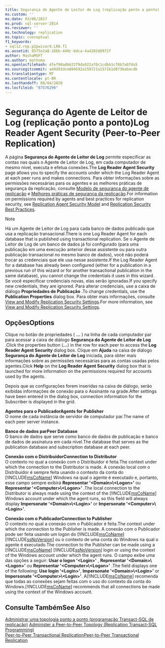 ```yaml
---
title: Segurança do Agente de Leitor de Log (replicação ponto a ponto) | Microsoft Docs
ms.custom: ''
ms.date: 03/06/2017
ms.prod: sql-server-2014
ms.reviewer: ''
ms.technology: replication
ms.topic: conceptual
f1_keywords:
- sql12.rep.p2pwizard.LRA.f1
ms.assetid: 6575e2a8-16bb-449c-bdca-4a4202d0972f
author: MashaMSFT
ms.author: mathoma
ms.openlocfilehash: dfef98adb622f9da922af0c1cdbb1cf8b7a07da5
ms.sourcegitcommit: ad4d92dce894592a259721a1571b1d8736abacdb
ms.translationtype: MT
ms.contentlocale: pt-BR
ms.lasthandoff: 08/04/2020
ms.locfileid: "87576296"
---
```

# <a name="log-reader-agent-security-peer-to-peer-replication"></a><span data-ttu-id="12818-102">Segurança do Agente de Leitor de Log (replicação ponto a ponto)</span><span class="sxs-lookup"><span data-stu-id="12818-102">Log Reader Agent Security (Peer-to-Peer Replication)</span></span>
  <span data-ttu-id="12818-103">A página **Segurança do Agente de Leitor de Log** permite especificar as contas nas quais o Agente de Leitor de Log, em cada computador de mesmo nível, executa e efetua conexões.</span><span class="sxs-lookup"><span data-stu-id="12818-103">The **Log Reader Agent Security** page allows you to specify the accounts under which the Log Reader Agent at each peer runs and makes connections.</span></span> <span data-ttu-id="12818-104">Para obter informações sobre as permissões necessárias para os agentes e as melhores práticas de segurança da replicação, consulte [Modelo de segurança do agente de replicação](security/replication-agent-security-model.md) e [Melhores práticas de segurança da replicação](security/replication-security-best-practices.md).</span><span class="sxs-lookup"><span data-stu-id="12818-104">For information on permissions required by agents and best practices for replication security, see [Replication Agent Security Model](security/replication-agent-security-model.md) and [Replication Security Best Practices](security/replication-security-best-practices.md).</span></span>  
  
> [!NOTE]  
>  <span data-ttu-id="12818-105">Há um Agente de Leitor de Log para cada banco de dados publicado que usa a replicação transacional.</span><span class="sxs-lookup"><span data-stu-id="12818-105">There is one Log Reader Agent for each database that is published using transactional replication.</span></span> <span data-ttu-id="12818-106">Se o Agente de Leitor de Log de um banco de dados já foi configurado (para uma publicação em uma execução anterior desse assistente ou para outra publicação transacional no mesmo banco de dados), você não poderá trocar as credenciais que ele usa nesse assistente.</span><span class="sxs-lookup"><span data-stu-id="12818-106">If the Log Reader Agent for a database has already been configured (either for a publication in a previous run of this wizard or for another transactional publication in the same database), you cannot change the credentials it uses in this wizard.</span></span> <span data-ttu-id="12818-107">Se você especificar credenciais novas, elas serão ignoradas.</span><span class="sxs-lookup"><span data-stu-id="12818-107">If you specify new credentials, they are ignored.</span></span> <span data-ttu-id="12818-108">Para alterar credenciais, use a caixa de diálogo **Propriedades de Publicação** .</span><span class="sxs-lookup"><span data-stu-id="12818-108">To change credentials, use the **Publication Properties** dialog box.</span></span> <span data-ttu-id="12818-109">Para obter mais informações, consulte [View and Modify Replication Security Settings](security/view-and-modify-replication-security-settings.md).</span><span class="sxs-lookup"><span data-stu-id="12818-109">For more information, see [View and Modify Replication Security Settings](security/view-and-modify-replication-security-settings.md).</span></span>  
  
## <a name="options"></a><span data-ttu-id="12818-110">Opções</span><span class="sxs-lookup"><span data-stu-id="12818-110">Options</span></span>  
 <span data-ttu-id="12818-111">Clique no botão de propriedades ( **...** ) na linha de cada computador par para acessar a caixa de diálogo **Segurança do Agente de Leitor de Log** .</span><span class="sxs-lookup"><span data-stu-id="12818-111">Click the properties button (**...**) in the row for each peer to access the **Log Reader Agent Security** dialog box.</span></span> <span data-ttu-id="12818-112">Clique em **Ajuda** na caixa de diálogo **Segurança do Agente de Leitor de Log** iniciada, para obter mais informações sobre as permissões necessárias para as contas usadas pelos agentes.</span><span class="sxs-lookup"><span data-stu-id="12818-112">Click **Help** on the **Log Reader Agent Security** dialog box that is launched for more information on the permissions required for accounts used by the agents.</span></span>  
  
 <span data-ttu-id="12818-113">Depois que as configurações forem inseridas na caixa de diálogo, serão exibidas informações de conexão para o Assinante na grade.</span><span class="sxs-lookup"><span data-stu-id="12818-113">After settings have been entered in the dialog box, connection information for the Subscriber is displayed in the grid.</span></span>  
  
 <span data-ttu-id="12818-114">**Agentes para o Publicador**</span><span class="sxs-lookup"><span data-stu-id="12818-114">**Agents for Publisher**</span></span>  
 <span data-ttu-id="12818-115">O nome de cada instância de servidor de computador par.</span><span class="sxs-lookup"><span data-stu-id="12818-115">The name of each peer server instance.</span></span>  
  
 <span data-ttu-id="12818-116">**Banco de dados par**</span><span class="sxs-lookup"><span data-stu-id="12818-116">**Peer Database**</span></span>  
 <span data-ttu-id="12818-117">O banco de dados que serve como banco de dados de publicação e banco de dados de assinatura em cada nível.</span><span class="sxs-lookup"><span data-stu-id="12818-117">The database that serves as the publication database and subscription database at each peer.</span></span>  
  
 <span data-ttu-id="12818-118">**Conexão com o Distribuidor**</span><span class="sxs-lookup"><span data-stu-id="12818-118">**Connection to Distributor**</span></span>  
 <span data-ttu-id="12818-119">O contexto no qual a conexão com o Distribuidor é feita.</span><span class="sxs-lookup"><span data-stu-id="12818-119">The context under which the connection to the Distributor is made.</span></span> <span data-ttu-id="12818-120">A conexão local com o Distribuidor é sempre feita usando o contexto da conta do [!INCLUDE[msCoName](../../includes/msconame-md.md)] Windows na qual o agente é executado e, portanto, esse campo sempre exibirá **Representar '\<Domain>\\<Logon\>'** ou **Representar '\<Computer>\\<Logon\>'** .</span><span class="sxs-lookup"><span data-stu-id="12818-120">The local connection to the Distributor is always made using the context of the [!INCLUDE[msCoName](../../includes/msconame-md.md)] Windows account under which the agent runs, so this field will always display **Impersonate '\<Domain>\\<Login\>'** or **Impersonate '\<Computer>\\<Login\>'**.</span></span>  
  
 <span data-ttu-id="12818-121">**Conexão com o Publicador**</span><span class="sxs-lookup"><span data-stu-id="12818-121">**Connection to Publisher**</span></span>  
 <span data-ttu-id="12818-122">O contexto no qual a conexão com o Publicador é feita.</span><span class="sxs-lookup"><span data-stu-id="12818-122">The context under which the connection to the Publisher is made.</span></span> <span data-ttu-id="12818-123">A conexão com o Publicador pode ser feita usando um logon do [!INCLUDE[msCoName](../../includes/msconame-md.md)] [!INCLUDE[ssNoVersion](../../includes/ssnoversion-md.md)] ou o contexto de uma conta do Windows na qual o agente é executado.</span><span class="sxs-lookup"><span data-stu-id="12818-123">The connection to the Publisher can be made using a [!INCLUDE[msCoName](../../includes/msconame-md.md)] [!INCLUDE[ssNoVersion](../../includes/ssnoversion-md.md)] login or using the context of the Windows account under which the agent runs.</span></span> <span data-ttu-id="12818-124">O campo exibe uma das opções a seguir: **Usar o logon '\<Login>'** , **Representar '\<Domain>\\<Logon\>'** ou **Representar '\<Computer>\\<Logon\>'** .</span><span class="sxs-lookup"><span data-stu-id="12818-124">The field displays one of the following: **Use login '\<Login>'**, **Impersonate '\<Domain>\\<Login\>'** or **Impersonate '\<Computer>\\<Login\>'**.</span></span> <span data-ttu-id="12818-125">A[!INCLUDE[msCoName](../../includes/msconame-md.md)] recomenda que todas as conexões sejam feitas com o uso do contexto da conta do Windows.</span><span class="sxs-lookup"><span data-stu-id="12818-125">[!INCLUDE[msCoName](../../includes/msconame-md.md)] recommends that all connections be made using the context of the Windows account.</span></span>  
  
## <a name="see-also"></a><span data-ttu-id="12818-126">Consulte Também</span><span class="sxs-lookup"><span data-stu-id="12818-126">See Also</span></span>  
 <span data-ttu-id="12818-127">[Administrar uma topologia ponto a ponto &#40;programação Transact-SQL de replicação&#41;](administration/administer-a-peer-to-peer-topology-replication-transact-sql-programming.md) </span><span class="sxs-lookup"><span data-stu-id="12818-127">[Administer a Peer-to-Peer Topology &#40;Replication Transact-SQL Programming&#41;](administration/administer-a-peer-to-peer-topology-replication-transact-sql-programming.md) </span></span>  
 [<span data-ttu-id="12818-128">Peer-to-Peer Transactional Replication</span><span class="sxs-lookup"><span data-stu-id="12818-128">Peer-to-Peer Transactional Replication</span></span>](transactional/peer-to-peer-transactional-replication.md)  
  
  
